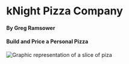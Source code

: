 # kNight Pizza Company

#### By Greg Ramsower

#### Build and Price a Personal Pizza

<img src="pizza-slice_1620233.jpg" alt="Graphic representation of a slice of piza">